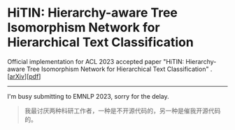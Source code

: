# HiTIN: Hierarchy-aware Tree Isomorphism Network for Hierarchical Text Classification

Official implementation for ACL 2023 accepted paper "HiTIN: Hierarchy-aware Tree Isomorphism Network for Hierarchical Text Classification" . [[arXiv](https://arxiv.org/abs/2305.15182)][[pdf](https://arxiv.org/pdf/2305.15182.pdf)]

---

I'm busy submitting to EMNLP 2023, sorry for the delay.

> 我最讨厌两种科研工作者，一种是不开源代码的，另一种是催我开源代码的。
